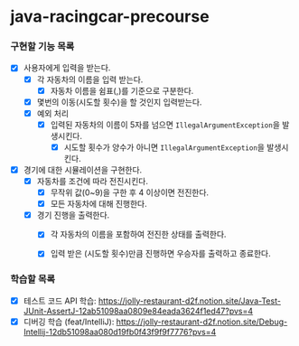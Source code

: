 # java-racingcar-precourse

### 구현할 기능 목록
- [x] 사용자에게 입력을 받는다.
  - [x] 각 자동차의 이름을 입력 받는다.
    -  [x] 자동차 이름을 쉼표(,)를 기준으로 구분한다.
  - [x] 몇번의 이동(시도할 횟수)을 할 것인지 입력받는다.
  - [x] 예외 처리
    - [x] 입력된 자동차의 이름이 5자를 넘으면 `IllegalArgumentException`을 발생시킨다.
      - [x] 시도할 횟수가 양수가 아니면 `IllegalArgumentException`을 발생시킨다.

- [x] 경기에 대한 시뮬레이션을 구현한다.
  - [x] 자동차를 조건에 따라 전진시킨다.
    - [x] 무작위 값(0~9)을 구한 후 4 이상이면 전진한다.
    - [x] 모든 자동차에 대해 진행한다.
    
  - [x] 경기 진행을 출력한다.
    - [x] 각 자동차의 이름을 포함하여 전진한 상태를 출력한다.
    - [x] 입력 받은 (시도할 횟수)만큼 진행하면 우승자를 출력하고 종료한다.


### 학습할 목록
- [x] 테스트 코드 API 학습: https://jolly-restaurant-d2f.notion.site/Java-Test-JUnit-AssertJ-12ab51098aa0809e84eada3624f1ed47?pvs=4
- [x] 디버깅 학습 (feat/IntelliJ): https://jolly-restaurant-d2f.notion.site/Debug-Intellij-12db51098aa080d19fb0f43f9f9f7776?pvs=4